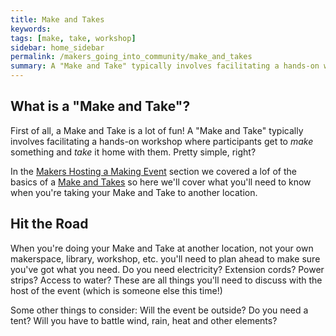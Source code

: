 ```yaml
---
title: Make and Takes
keywords: 
tags: [make, take, workshop]
sidebar: home_sidebar
permalink: /makers_going_into_community/make_and_takes
summary: A "Make and Take" typically involves facilitating a hands-on workshop where participants get to make something and take it home with them. ("Make" and "Take"!)
---
```


## What is a "Make and Take"?

First of all, a Make and Take is a lot of fun! A "Make and Take" typically involves facilitating a hands-on workshop where participants get to _make_ something and _take_ it home with them. Pretty simple, right?

In the [Makers Hosting a Making Event]({{site.baseurl}}/hosting_making) section we covered a lof of the basics of a [Make and Takes]({{site.baseurl}}/hosting_making/make_and_takes) so here we'll cover what you'll need to know when you're taking your Make and Take to another location.

## Hit the Road

When you're doing your Make and Take at another location, not your own makerspace, library, workshop, etc. you'll need to plan ahead to make sure you've got what you need. Do you need electricity? Extension cords? Power strips? Access to water? These are all things you'll need to discuss with the host of the event (which is someone else this time!)

Some other things to consider: Will the event be outside? Do you need a tent? Will you have to battle wind, rain, heat and other elements? 

